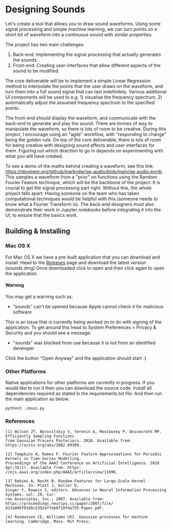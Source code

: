 # Designing Sounds

Let's create a tool that allows you to draw sound waveforms. Using some signal processing and simple machine learning, we can turn points on a short bit of waveform into a continuous sound with similar properties.

The project has two main challenges:
1. Back-end: Implementing the signal processing that actually generates the sounds.
2. Front-end: Creating user-interfaces that allow different aspects of the sound to be modified.

The core deliverable will be to implement a simple Linear Regression method to interpolate the points that the user draws on the waveform, and turn them into a full sound signal that can last indefinitely. Various additional UI components will be used to e.g. 1) visualise the frequency spectrum, 2) automatically adjust the assumed frequency spectrum to the specified points.

The front-end should display the waveform, and communicate with the back-end to generate and play the sound. There are tonnes of way to manipulate the waveform, so there is lots of room to be creative. During this project, I encourage using an "agile" workflow, with "responding to change" being the golden rule. On top of the core deliverable, there is lots of room for being creative with designing sound effects and user interfaces for them. Figuring out which direction to go in depends on experimenting with what you will have created.

To see a demo of the maths behind creating a waveform, see this link: https://nbviewer.org/github/markvdw/gp-audio/blob/main/gp-audio.ipynb. This samples a waveform from a "prior" on functions using the Random Fourier Feature technique, which will be the backbone of the project. It is crucial to get the signal processing part right. Without this, the whole project falls apart. Having someone on the team who has taken computational techniques would be helpful with this (someone needs to know what a Fourier Transform is). The back-end designers *must* also demonstrate their work in Jupyter notebooks before integrating it into the UI, to ensure that the basics work.

## Building & Installing

### Mac OS X
For Mac OS X we have a pre-built application that you can download and install.
Head to the [Releases](https://github.com/designing-sounds/designing_sounds/releases) page and download the latest version (sounds.dmg)
Once downloaded click to open and then click again to open the application.

#### Warning
You may get a warning such as:

- “sounds” can’t be opened because Apple cannot check it for malicious software

This is an issue that is currently being worked on to do with signing of the application. To get around this head to System Preferences > Privacy & Security and you should see a message:

- "sounds" was blocked from use because it is not from an identified developer

Click the button "Open Anyway" and the application should start  :)

### Other Platforms

Native applications for other platforms are currently in progress. 
If you would like to run it then you can download the source code.
Install all dependencies required as stated in the requirements.txt file.
And then run the main application as below:

```shell
python3 ./main.py
```

### References
```
[1] Wilson JT, Borovitskiy V, Terenin A, Mostowsky P, Deisenroth MP. Efficiently Sampling Functions
from Gaussian Process Posteriors. 2020. Available from: https://arxiv.org/abs/2002.09309.

[2] Tompkins A, Ramos F. Fourier Feature Approximations for Periodic Kernels in Time-Series Modelling.
Proceedings of the AAAI Conference on Artificial Intelligence. 2018 Apr;32(1). Available from: https:
//ojs.aaai.org/index.php/AAAI/article/view/11696.

[3] Rahimi A, Recht B. Random Features for Large-Scale Kernel Machines. In: Platt J, Koller D,
Singer Y, Roweis S, editors. Advances in Neural Information Processing Systems. vol. 20. Cur-
ran Associates, Inc.; 2007. Available from: https://proceedings.neurips.cc/paper/2007/file/
013a006f03dbc5392effeb8f18fda755-Paper.pdf.

[4] Rasmussen CE, Williams CKI. Gaussian processes for machine learning. Cambridge, Mass. Mit Press;
```